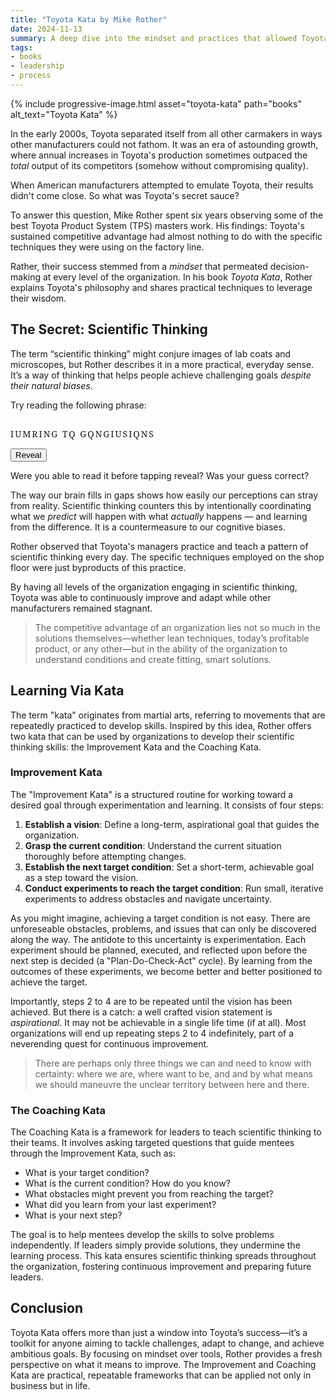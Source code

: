 ```yaml
---
title: "Toyota Kata by Mike Rother"
date: 2024-11-13
summary: A deep dive into the mindset and practices that allowed Toyota to succeed where others could not
tags:
- books
- leadership
- process
---
```


{%
  include progressive-image.html
  asset="toyota-kata"
  path="books"
  alt_text="Toyota Kata"
%}

In the early 2000s, Toyota separated itself from all other carmakers in ways other manufacturers could not fathom. It was an era of astounding growth, where annual increases in Toyota's production sometimes outpaced the _total_ output of its competitors (somehow without compromising quality).

When American manufacturers attempted to emulate Toyota, their results didn't come close. So what was Toyota's secret sauce?

To answer this question, Mike Rother spent six years observing some of the best Toyota Product System (TPS) masters work. His findings: Toyota's sustained competitive advantage had almost nothing to do with the specific techniques they were using on the factory line.

Rather, their success stemmed from a _mindset_ that permeated decision-making at every level of the organization. In his book _Toyota Kata_, Rother explains Toyota's philosophy and shares practical techniques to leverage their wisdom.

## The Secret: Scientific Thinking

The term “scientific thinking” might conjure images of lab coats and microscopes, but Rother describes it in a more practical, everyday sense. It’s a way of thinking that helps people achieve challenging goals _despite their natural biases_.

Try reading the following phrase:

<section class="toyota-kata-perception-example">
  <main class="censored-text">
    <p>IUMRING TQ GQNGIUSIQNS</p>
    <div class="censor" />
  </main>
  <div class="actions">
    <button type="button" class="small" onclick="toggleCensor()">
      Reveal
    </button>
  </div>
</section>

Were you able to read it before tapping reveal? Was your guess correct?

The way our brain fills in gaps shows how easily our perceptions can stray from reality. Scientific thinking counters this by intentionally coordinating what we _predict_ will happen with what _actually_ happens — and learning from the difference. It is a countermeasure to our cognitive biases.

Rother observed that Toyota's managers practice and teach a pattern of scientific thinking every day. The specific techniques employed on the shop floor were just byproducts of this practice.

By having all levels of the organization engaging in scientific thinking, Toyota was able to continuously improve and adapt while other manufacturers remained stagnant.

> The competitive advantage of an organization lies not so much in the solutions themselves—whether lean techniques, today’s profitable product, or any other—but in the ability of the organization to understand conditions and create fitting, smart solutions.

## Learning Via Kata

The term "kata" originates from martial arts, referring to movements that are repeatedly practiced to develop skills. Inspired by this idea, Rother offers two kata that can be used by organizations to develop their scientific thinking skills: the Improvement Kata and the Coaching Kata.

### Improvement Kata

The "Improvement Kata" is a structured routine for working toward a desired goal through experimentation and learning. It consists of four steps:

1. **Establish a vision**: Define a long-term, aspirational goal that guides the organization.
2. **Grasp the current condition**: Understand the current situation thoroughly before attempting changes.
3. **Establish the next target condition**: Set a short-term, achievable goal as a step toward the vision.
4. **Conduct experiments to reach the target condition**: Run small, iterative experiments to address obstacles and navigate uncertainty.

As you might imagine, achieving a target condition is not easy. There are unforeseable obstacles, problems, and issues that can only be discovered along the way. The antidote to this uncertainty is experimentation. Each experiment should be planned, executed, and reflected upon before the next step is decided (a "Plan-Do-Check-Act" cycle). By learning from the outcomes of these experiments, we become better and better positioned to achieve the target.

Importantly, steps 2 to 4 are to be repeated until the vision has been achieved. But there is a catch: a well crafted vision statement is _aspirational_. It may not be achievable in a single life time (if at all). Most organizations will end up repeating steps 2 to 4 indefinitely, part of a neverending quest for continuous improvement.

> There are perhaps only three things we can and need to know with certainty: where we are, where want to be, and and by what means we should maneuvre the unclear territory between here and there.

### The Coaching Kata

The Coaching Kata is a framework for leaders to teach scientific thinking to their teams. It involves asking targeted questions that guide mentees through the Improvement Kata, such as:

- What is your target condition?
- What is the current condition? How do you know?
- What obstacles might prevent you from reaching the target?
- What did you learn from your last experiment?
- What is your next step?

The goal is to help mentees develop the skills to solve problems independently. If leaders simply provide solutions, they undermine the learning process. This kata ensures scientific thinking spreads throughout the organization, fostering continuous improvement and preparing future leaders.

## Conclusion

Toyota Kata offers more than just a window into Toyota’s success—it’s a toolkit for anyone aiming to tackle challenges, adapt to change, and achieve ambitious goals. By focusing on mindset over tools, Rother provides a fresh perspective on what it means to improve. The Improvement and Coaching Kata are practical, repeatable frameworks that can be applied not only in business but in life.

<style>
  @import url('https://fonts.googleapis.com/css2?family=Noto+Serif&display=swap');

  .toyota-kata-perception-example {
    display: inline-block;

    .censored-text {
      position: relative;
      font-size: var(--fs-4);
      font-weight: var(--fw-2);
      line-height: var(--lh-3);

      p {
        font-family: 'Noto Serif', serif;
        letter-spacing: 2px;
        white-space: nowrap;
      }

      .censor {
        position: absolute;
        bottom: 0;
        left: 0;
        right: 0;
        height: calc(var(--fs-4) * var(--lh-3) * 0.48);
        backdrop-filter: blur(12px);

        &.hide {
          display: none;
        }
      }
    }

    .actions {
      display: flex;
      flex-direction: row;
      justify-content: flex-start;
      gap: 0.25rem;
      margin-top: 0.5rem;
    }
  }

  @media (width < 600px) {
    .toyota-kata-perception-example .censored-text {
      font-size: var(--fs-2);
      font-family: var(--ff-header);

      .censor {
        height: calc(var(--fs-2) * 1.75 * 0.5);
      }
    }
  }
</style>

<script>
  function toggleCensor() {
    const button = document.querySelector(".actions button")

    const censor = document.querySelector(".censor")
    const hidden = censor.classList.contains("hide")

    if (hidden) {
      censor.classList.remove("hide")
      button.textContent = "Reveal"
    } else {
      censor.classList.add("hide")
      button.textContent = "Hide"
    }
  }
</script>

